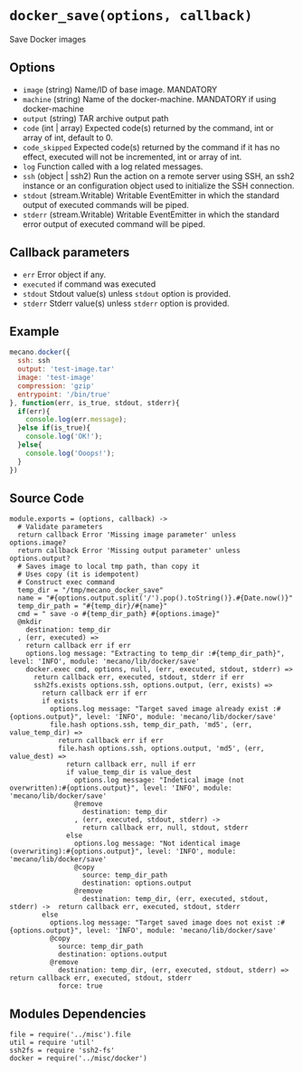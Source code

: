 
# `docker_save(options, callback)`

Save Docker images

## Options

*   `image` (string)
    Name/ID of base image. MANDATORY
*   `machine` (string)
    Name of the docker-machine. MANDATORY if using docker-machine
*   `output` (string)
    TAR archive output path
*   `code` (int | array)
    Expected code(s) returned by the command, int or array of int, default to 0.
*   `code_skipped`
    Expected code(s) returned by the command if it has no effect, executed will
    not be incremented, int or array of int.
*   `log`
    Function called with a log related messages.
*   `ssh` (object | ssh2)
    Run the action on a remote server using SSH, an ssh2 instance or an
    configuration object used to initialize the SSH connection.
*   `stdout` (stream.Writable)
    Writable EventEmitter in which the standard output of executed commands will
    be piped.
*   `stderr` (stream.Writable)
    Writable EventEmitter in which the standard error output of executed command
    will be piped.

## Callback parameters

*   `err`
    Error object if any.
*   `executed`
    if command was executed
*   `stdout`
    Stdout value(s) unless `stdout` option is provided.
*   `stderr`
    Stderr value(s) unless `stderr` option is provided.

## Example

```javascript
mecano.docker({
  ssh: ssh
  output: 'test-image.tar'
  image: 'test-image'
  compression: 'gzip'
  entrypoint: '/bin/true'
}, function(err, is_true, stdout, stderr){
  if(err){
    console.log(err.message);
  }else if(is_true){
    console.log('OK!');
  }else{
    console.log('Ooops!');
  }
})
```

## Source Code

    module.exports = (options, callback) ->
      # Validate parameters
      return callback Error 'Missing image parameter' unless options.image?
      return callback Error 'Missing output parameter' unless options.output?
      # Saves image to local tmp path, than copy it
      # Uses copy (it is idempotent)
      # Construct exec command
      temp_dir = "/tmp/mecano_docker_save"
      name = "#{options.output.split('/').pop().toString()}.#{Date.now()}"
      temp_dir_path = "#{temp_dir}/#{name}"
      cmd = " save -o #{temp_dir_path} #{options.image}"
      @mkdir
        destination: temp_dir
      , (err, executed) =>
        return callback err if err
        options.log message: "Extracting to temp_dir :#{temp_dir_path}", level: 'INFO', module: 'mecano/lib/docker/save'
        docker.exec cmd, options, null, (err, executed, stdout, stderr) =>
          return callback err, executed, stdout, stderr if err
          ssh2fs.exists options.ssh, options.output, (err, exists) =>
            return callback err if err
            if exists
              options.log message: "Target saved image already exist :#{options.output}", level: 'INFO', module: 'mecano/lib/docker/save'
              file.hash options.ssh, temp_dir_path, 'md5', (err, value_temp_dir) =>
                return callback err if err
                file.hash options.ssh, options.output, 'md5', (err, value_dest) =>
                  return callback err, null if err
                  if value_temp_dir is value_dest
                    options.log message: "Indetical image (not overwritten):#{options.output}", level: 'INFO', module: 'mecano/lib/docker/save'
                    @remove
                      destination: temp_dir
                    , (err, executed, stdout, stderr) ->
                      return callback err, null, stdout, stderr
                  else
                    options.log message: "Not identical image (overwriting):#{options.output}", level: 'INFO', module: 'mecano/lib/docker/save'
                    @copy
                      source: temp_dir_path
                      destination: options.output
                    @remove
                      destination: temp_dir, (err, executed, stdout, stderr) ->  return callback err, executed, stdout, stderr
            else
              options.log message: "Target saved image does not exist :#{options.output}", level: 'INFO', module: 'mecano/lib/docker/save'
              @copy
                source: temp_dir_path
                destination: options.output
              @remove
                destination: temp_dir, (err, executed, stdout, stderr) =>  return callback err, executed, stdout, stderr
                force: true

## Modules Dependencies

    file = require('../misc').file
    util = require 'util'
    ssh2fs = require 'ssh2-fs'
    docker = require('../misc/docker')
